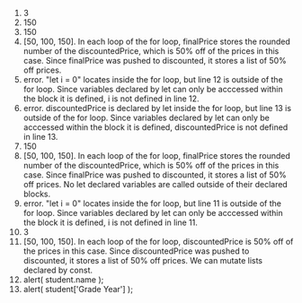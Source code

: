 1. 3
2. 150
3. 150
4. [50, 100, 150]. In each loop of the for loop, finalPrice stores the rounded number of the discountedPrice, which is 50% off of the prices in this case. Since finalPrice was pushed to discounted, it stores a list of 50% off prices.
5. error. "let i = 0" locates inside the for loop, but line 12 is outside of the for loop. Since variables declared by let can only be acccessed within the block it is defined, i is not defined in line 12.
6. error. discountedPrice is declared by let inside the for loop, but line 13 is outside of the for loop. Since variables declared by let can only be acccessed within the block it is defined, discountedPrice is not defined in line 13.
7. 150
8. [50, 100, 150]. In each loop of the for loop, finalPrice stores the rounded number of the discountedPrice, which is 50% off of the prices in this case. Since finalPrice was pushed to discounted, it stores a list of 50% off prices. No let declared variables are called outside of their declared blocks.
9. error. "let i = 0" locates inside the for loop, but line 11 is outside of the for loop. Since variables declared by let can only be acccessed within the block it is defined, i is not defined in line 11.
10. 3
11. [50, 100, 150]. In each loop of the for loop, discountedPrice is 50% off of the prices in this case. Since discountedPrice was pushed to discounted, it stores a list of 50% off prices. We can mutate lists declared by const.
12. alert( student.name );
13. alert( student['Grade Year'] );
